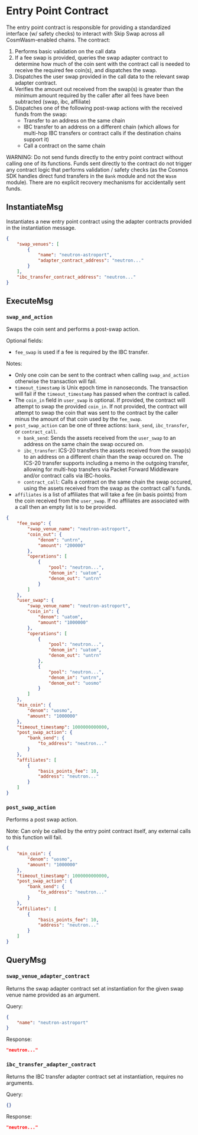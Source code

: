 # Entry Point Contract

The entry point contract is responsible for providing a standardized interface (w/ safety checks) to interact with Skip Swap across all CosmWasm-enabled chains. The contract:
1. Performs basic validation on the call data
2. If a fee swap is provided, queries the swap adapter contract to determine how much of the coin sent with the contract call is needed to receive the required fee coin(s), and dispatches the swap.
3. Dispatches the user swap provided in the call data to the relevant swap adapter contract.
4. Verifies the amount out received from the swap(s) is greater than the minimum amount required by the caller after all fees have been subtracted (swap, ibc, affiliate)
5. Dispatches one of the following post-swap actions with the received funds from the swap:
    - Transfer to an address on the same chain 
    - IBC transfer to an address on a different chain (which allows for multi-hop IBC transfers or contract calls if the destination chains support it)
    - Call a contract on the same chain

WARNING: Do not send funds directly to the entry point contract without calling one of its functions. Funds sent directly to the contract do not trigger any contract logic that performs validation / safety checks (as the Cosmos SDK handles direct fund transfers in the `Bank` module and not the `Wasm` module). There are no explicit recovery mechanisms for accidentally sent funds.

## InstantiateMsg

Instantiates a new entry point contract using the adapter contracts provided in the instantiation message.

``` json
{
    "swap_venues": [
        {
            "name": "neutron-astroport",
            "adapter_contract_address": "neutron..."
        }
    ],
    "ibc_transfer_contract_address": "neutron..."
}
```

## ExecuteMsg

### `swap_and_action`

Swaps the coin sent and performs a post-swap action.

Optional fields:
- `fee_swap` is used if a fee is required by the IBC transfer.

Notes:
- Only one coin can be sent to the contract when calling `swap_and_action` otherwise the transaction will fail.
- `timeout_timestamp` is Unix epoch time in nanoseconds. The transaction will fail if the `timeout_timestamp` has passed when the contract is called.
- The `coin_in` field in `user_swap` is optional. If provided, the contract will attempt to swap the provided `coin_in`. If not provided, the contract will attempt to swap the coin that was sent to the contract by the caller minus the amount of that coin used by the `fee_swap`.
- `post_swap_action` can be one of three actions: `bank_send`, `ibc_transfer`, or `contract_call`. 
  - `bank_send`: Sends the assets received from the `user_swap` to an address on the same chain the swap occured on.
  - `ibc_transfer`: ICS-20 transfers the assets received from the swap(s) to an address on a different chain than the swap occured on. The ICS-20 transfer supports including a memo in the outgoing transfer, allowing for multi-hop transfers via Packet Forward Middleware and/or contract calls via IBC-hooks.
  - `contract_call`: Calls a contract on the same chain the swap occured, using the assets received from the swap as the contract call's funds.
- `affiliates` is a list of affiliates that will take a fee (in basis points) from the coin received from the `user_swap`. If no affiliates are associated with a call then an empty list is to be provided.

``` json
{
    "fee_swap": {
        "swap_venue_name": "neutron-astroport",
        "coin_out": {
            "denom": "untrn",
            "amount": "200000"
        },
        "operations": [
            {
                "pool": "neutron...",
                "denom_in": "uatom",
                "denom_out": "untrn"
            }
        ]
    },
    "user_swap": {
        "swap_venue_name": "neutron-astroport",
        "coin_in": {
            "denom": "uatom",
            "amount": "1000000"
        },
        "operations": [
            {
                "pool": "neutron...",
                "denom_in": "uatom",
                "denom_out": "untrn"
            },
            {
                "pool": "neutron...",
                "denom_in": "untrn",
                "denom_out": "uosmo"
            }
        ]
    },
    "min_coin": {
        "denom": "uosmo",
        "amount": "1000000"
    },
    "timeout_timestamp": 1000000000000,
    "post_swap_action": {
        "bank_send": {
            "to_address": "neutron..."
        }
    },
    "affiliates": [
        {
            "basis_points_fee": 10,
            "address": "neutron..."
        }
    ]
}
```

### `post_swap_action`

Performs a post swap action.

Note: Can only be called by the entry point contract itself, any external calls to this function will fail.

``` json
{
    "min_coin": {
        "denom": "uosmo",
        "amount": "1000000"
    },
    "timeout_timestamp": 1000000000000,
    "post_swap_action": {
        "bank_send": {
            "to_address": "neutron..."
        }
    },
    "affiliates": [
        {
            "basis_points_fee": 10,
            "address": "neutron..."
        }
    ]
}
```

## QueryMsg

### `swap_venue_adapter_contract`

Returns the swap adapter contract set at instantiation for the given swap venue name provided as an argument.

Query:
``` json
{
    "name": "neutron-astroport"
}
```

Response:
``` json
"neutron..."
```

### `ibc_transfer_adapter_contract`

Returns the IBC transfer adapter contract set at instantiation, requires no arguments.

Query:
``` json
{}
```

Response:
``` json
"neutron..."
```